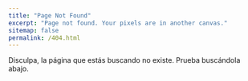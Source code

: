 ```yaml
---
title: "Page Not Found"
excerpt: "Page not found. Your pixels are in another canvas."
sitemap: false
permalink: /404.html
---
```


Disculpa, la página que estás buscando no existe. Prueba buscándola abajo.

<script type="text/javascript">
  var GOOG_FIXURL_LANG = 'es';
  var GOOG_FIXURL_SITE = '{{ site.url }}'
</script>
<script type="text/javascript"
  src="//linkhelp.clients.google.com/tbproxy/lh/wm/fixurl.js">
</script>
